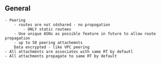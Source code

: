 ## General
    - Peering
        - routes are not sdshared - no propogation
            - ONLY static routees 
        - Use unique ASNs as possible feature in future to allow route propagation
        - up to 50 peering attachemnts
        Data encrypted - like VPC peering
    - All attachments are associates with same RT by defautl
    - All attachments propagate to same RT by default
    
